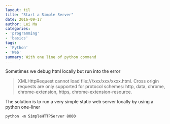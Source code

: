```yaml
---
layout: til
title: "Start a Simple Server"
date: 2016-09-17
author: Lei Ma
categories:
- 'programming'
- 'basics'
tags:
- 'Python'
- 'Web'
summary: With one line of python command
---
```


Sometimes we debug html locally but run into the error

> XMLHttpRequest cannot load file:///xxx/xxx/xxxx.html. Cross origin requests are only supported for protocol schemes: http, data, chrome, chrome-extension, https, chrome-extension-resource.


The solution is to run a very simple static web server locally by using a python one-liner

```
python -m SimpleHTTPServer 8000
```
